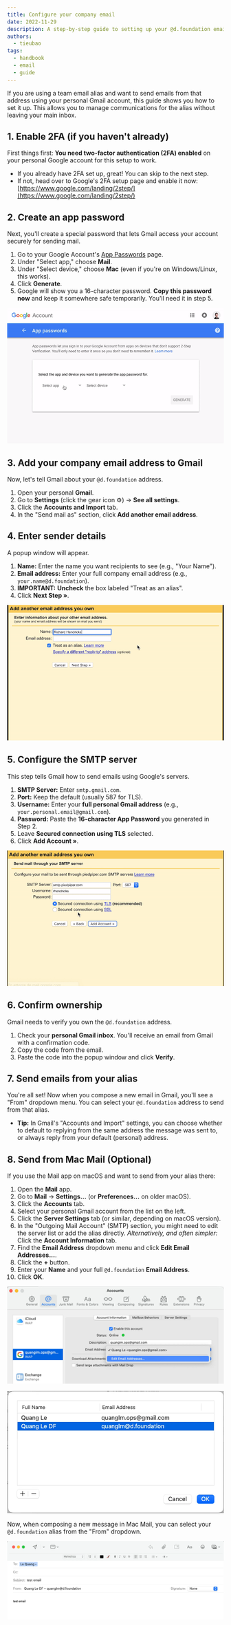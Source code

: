 ```yaml
---
title: Configure your company email
date: 2022-11-29
description: A step-by-step guide to setting up your @d.foundation email alias to send and receive mail directly within your personal Gmail account.
authors:
  - tieubao
tags:
  - handbook
  - email
  - guide
---
```


If you are using a team email alias and want to send emails from that address using your personal Gmail account, this guide shows you how to set it up. This allows you to manage communications for the alias without leaving your main inbox.

## 1. Enable 2FA (if you haven't already)

First things first: **You need two-factor authentication (2FA) enabled** on your personal Google account for this setup to work.

* If you already have 2FA set up, great! You can skip to the next step.
* If not, head over to Google's 2FA setup page and enable it now:
    [https://www.google.com/landing/2step/](https://www.google.com/landing/2step/)

## 2. Create an app password

Next, you'll create a special password that lets Gmail access your account securely for sending mail.

1. Go to your Google Account's [App Passwords](https://security.google.com/settings/security/apppasswords) page.
2. Under "Select app," choose **Mail**.
3. Under "Select device," choose **Mac** (even if you're on Windows/Linux, this works).
4. Click **Generate**.
5. Google will show you a 16-character password. **Copy this password now** and keep it somewhere safe temporarily. You'll need it in step 5.

![Google App Password generation](assets/email-app-password.gif)

## 3. Add your company email address to Gmail

Now, let's tell Gmail about your `@d.foundation` address.

1. Open your personal **Gmail**.
2. Go to **Settings** (click the gear icon ⚙️) -> **See all settings**.
3. Click the **Accounts and Import** tab.
4. In the "Send mail as" section, click **Add another email address**.

## 4. Enter sender details

A popup window will appear.

1. **Name:** Enter the name you want recipients to see (e.g., "Your Name").
2. **Email address:** Enter your full company email address (e.g., `your.name@d.foundation`).
3. **IMPORTANT:** **Uncheck** the box labeled "Treat as an alias".
4. Click **Next Step »**.

![Gmail add sender details popup](assets/email-add-sender.gif)

## 5. Configure the SMTP server

This step tells Gmail how to send emails using Google's servers.

1. **SMTP Server:** Enter `smtp.gmail.com`.
2. **Port:** Keep the default (usually 587 for TLS).
3. **Username:** Enter your **full personal Gmail address** (e.g., `your.personal.email@gmail.com`).
4. **Password:** Paste the **16-character App Password** you generated in Step 2.
5. Leave **Secured connection using TLS** selected.
6. Click **Add Account »**.

![Gmail SMTP settings popup](assets/email-smtp-settings.gif)

## 6. Confirm ownership

Gmail needs to verify you own the `@d.foundation` address.

1. Check your **personal Gmail inbox**. You'll receive an email from Gmail with a confirmation code.
2. Copy the code from the email.
3. Paste the code into the popup window and click **Verify**.

## 7. Send emails from your alias

You're all set! Now when you compose a new email in Gmail, you'll see a "From" dropdown menu. You can select your `@d.foundation` address to send from that alias.

* **Tip:** In Gmail's "Accounts and Import" settings, you can choose whether to default to replying from the same address the message was sent to, or always reply from your default (personal) address.

## 8. Send from Mac Mail (Optional)

If you use the Mail app on macOS and want to send from your alias there:

1. Open the **Mail** app.
2. Go to **Mail** -> **Settings...** (or **Preferences...** on older macOS).
3. Click the **Accounts** tab.
4. Select your personal Gmail account from the list on the left.
5. Click the **Server Settings** tab (or similar, depending on macOS version).
6. In the "Outgoing Mail Account" (SMTP) section, you might need to edit the server list or add the alias directly. *Alternatively, and often simpler:* Click the **Account Information** tab.
7. Find the **Email Address** dropdown menu and click **Edit Email Addresses...**.
8. Click the **+** button.
9. Enter your **Name** and your full `@d.foundation` **Email Address**.
10. Click **OK**.

![Mac Mail edit email addresses option](assets/email-mac-edit-aliases.webp)

![Mac Mail add alias popup](assets/email-mac-add-alias.webp)

Now, when composing a new message in Mac Mail, you can select your `@d.foundation` alias from the "From" dropdown.

![Mac Mail select alias in From field](assets/email-mac-select-alias.webp)
